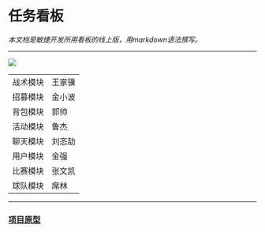 # 任务看板

*本文档是敏捷开发所用看板的线上版，用markdown语法撰写。*

----
![](https://www.egoistk21.xyz/image/1261521515729_.pic.jpg)

|||
|-|-|
|战术模块| 王家骥 |
|招募模块| 金小波 |
|背包模块| 郭帅 |
|活动模块| 鲁杰 |
|聊天模块| 刘忞劼 |
|用户模块| 金强 |
|比赛模块| 张文凯|
|球队模块| 席林 |

----
### [项目原型](https://canb4m.axshare.com)
